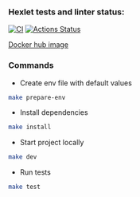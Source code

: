 ### Hexlet tests and linter status:

[![CI](https://github.com/kirillku/devops-for-programmers-project-74/actions/workflows/push.yml/badge.svg)](https://github.com/kirillku/devops-for-programmers-project-74/actions)
[![Actions Status](https://github.com/kirillku/devops-for-programmers-project-74/actions/workflows/hexlet-check.yml/badge.svg)](https://github.com/kirillku/devops-for-programmers-project-74/actions)

[Docker hub image](https://hub.docker.com/repository/docker/kirillku/devops-for-programmers-project-74/general)

### Commands

- Create env file with default values

```bash
make prepare-env
```

- Install dependencies

```bash
make install
```

- Start project locally

```bash
make dev
```

- Run tests

```bash
make test
```
